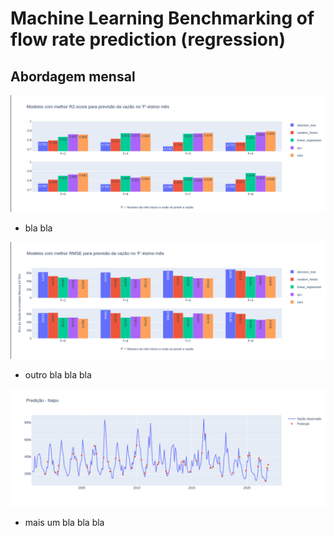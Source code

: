 # Machine Learning Benchmarking of flow rate prediction (regression)

## Abordagem mensal

![Alt text](/figures/monthly/r2_motnhly.png)
* bla bla


![Alt text](/figures/monthly/rmse_monthly.png)
* outro bla bla bla


![Alt text](/figures/monthly/pred_lstm_n=8_f=1_40_50_60_sigmoid_3hl_.png)
* mais um bla bla bla
